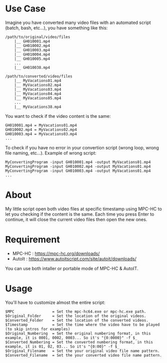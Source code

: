 # Use Case
Imagine you have converted many video files with an automated script (batch, bash, etc...), you have something like this:

    /path/to/original/video/files
        |__ GH010001.mp4
        |__ GH010002.mp4
        |__ GH010003.mp4
        |__ GH010004.mp4
        |__ GH010005.mp4
        ...
        |__ GH010038.mp4
    
    /path/to/converted/video/files
        |__ MyVacations01.mp4
        |__ MyVacations02.mp4
        |__ MyVacations03.mp4
        |__ MyVacations04.mp4
        |__ MyVacations05.mp4
        ...
        |__ MyVacations38.mp4
  
 You want to check if the video content is the same:
    
    GH010001.mp4 = MyVacations01.mp4
    GH010002.mp4 = MyVacations02.mp4
    GH010003.mp4 = MyVacations03.mp4
    ...
     
 To check if you have no error in your convertion script (wrong loop, wrong file naming, etc...). Example of wrong script:
 
    MyConvertingProgram -input GH010001.mp4 -output MyVacations01.mp4
    MyConvertingProgram -input GH010002.mp4 -output MyVacations01.mp4
    MyConvertingProgram -input GH010003.mp4 -output MyVacations01.mp4
    ...

# About
My little script open both video files at specific timestamp using MPC-HC to let you checking if the content is the same.
Each time you press Enter to continue, it will close the current video files then open the new ones.

# Requirement
* MPC-HC : https://mpc-hc.org/downloads/
* AutoIt : https://www.autoitscript.com/site/autoit/downloads/

You can use both intaller or portable mode of MPC-HC & AutoIT.

# Usage
You'll have to customize almost the entire script:

    $MPC                 = Set the mpc-hc64.exe or mpc-hc.exe path.
    $Original_Folder     = Set the location of the original videos.
    $Converted_Folder    = Set the location of the converted videos.
    $Timestamp           = Set the time where the video have to be played (to skip intros for examples)
    $Original_Numbering  = Set the original numbering format, in this example, it is 0001, 0002, 0003... So it's "{0:0000}" -f $_
	$Converted_Numbering = Set the converted numbering format, in this example, it is 01, 02, 03... So it's "{0:00}" -f $_
    $Original_Filename   = Set the your original video file name pattern.
    $Converted_Filename  = Set the your converted video file name pattern.
    
